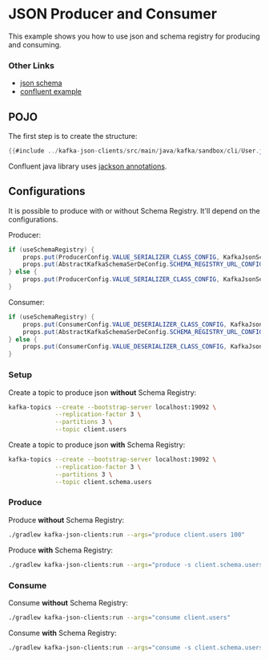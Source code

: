 # JSON Producer and Consumer

This example shows you how to use json and schema registry for producing and consuming. 

### Other Links

- [json schema](https://json-schema.org/)
- [confluent example](https://docs.confluent.io/platform/current/schema-registry/fundamentals/serdes-develop/serdes-json.html)

## POJO

The first step is to create the structure:

```java
{{#include ../kafka-json-clients/src/main/java/kafka/sandbox/cli/User.java}}
```

Confluent java library uses [jackson annotations](https://github.com/FasterXML/jackson-annotations?tab=readme-ov-file#usage-simple).

## Configurations

It is possible to produce with or without Schema Registry. It'll depend on the configurations.

Producer:

```java
if (useSchemaRegistry) {
    props.put(ProducerConfig.VALUE_SERIALIZER_CLASS_CONFIG, KafkaJsonSchemaSerializer.class);
    props.put(AbstractKafkaSchemaSerDeConfig.SCHEMA_REGISTRY_URL_CONFIG, "http://localhost:8081");
} else {
    props.put(ProducerConfig.VALUE_SERIALIZER_CLASS_CONFIG, KafkaJsonSerializer.class);
}
```

Consumer:

```java
if (useSchemaRegistry) {
    props.put(ConsumerConfig.VALUE_DESERIALIZER_CLASS_CONFIG, KafkaJsonSchemaDeserializer.class);
    props.put(AbstractKafkaSchemaSerDeConfig.SCHEMA_REGISTRY_URL_CONFIG, "http://localhost:8081");
} else {
    props.put(ConsumerConfig.VALUE_DESERIALIZER_CLASS_CONFIG, KafkaJsonDeserializer.class);
}
```

### Setup

Create a topic to produce json **without** Schema Registry:

```bash
kafka-topics --create --bootstrap-server localhost:19092 \
             --replication-factor 3 \
             --partitions 3 \
             --topic client.users
```

Create a topic to produce json **with** Schema Registry:

```bash
kafka-topics --create --bootstrap-server localhost:19092 \
             --replication-factor 3 \
             --partitions 3 \
             --topic client.schema.users
```

### Produce

Produce **without** Schema Registry:

```bash
./gradlew kafka-json-clients:run --args="produce client.users 100"
```

Produce **with** Schema Registry:

```bash
./gradlew kafka-json-clients:run --args="produce -s client.schema.users 100"
```

### Consume

Consume **without** Schema Registry:

```bash
./gradlew kafka-json-clients:run --args="consume client.users"
```

Consume **with** Schema Registry:

```bash
./gradlew kafka-json-clients:run --args="consume -s client.schema.users"
```
